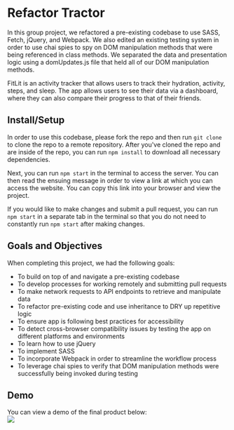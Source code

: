 # Refactor Tractor
In this group project, we refactored a pre-existing codebase to use SASS, Fetch, jQuery, and Webpack. We also edited an existing testing system in order to use chai spies to spy on DOM manipulation methods that were being referenced in class methods. We separated the data and presentation logic using a domUpdates.js file that held all of our DOM manipulation methods. 

FitLit is an activity tracker that allows users to track their hydration, activity, steps, and sleep. The app allows users to see their data via a dashboard, where they can also compare their progress to that of their friends. 

## Install/Setup
In order to use this codebase, please fork the repo and then run `git clone` to clone the repo to a remote repository. After you've cloned the repo and are inside of the repo, you can run `npm install` to download all necessary dependencies. 

Next, you can run `npm start` in the terminal to access the server. You can then read the ensuing message in order to view a link at which you can access the website. You can copy this link into your browser and view the project.

If you would like to make changes and submit a pull request, you can run `npm start` in a separate tab in the terminal so that you do not need to constantly run `npm start` after making changes.  

## Goals and Objectives
When completing this project, we had the following goals:
- To build on top of and navigate a pre-existing codebase
- To develop processes for working remotely and submitting pull requests
- To make network requests to API endpoints to retrieve and manipulate data
- To refactor pre-existing code and use inheritance to DRY up repetitive logic
- To ensure app is following best practices for accessibility
- To detect cross-browser compatibility issues by testing the app on different platforms and environments
- To learn how to use jQuery
- To implement SASS
- To incorporate Webpack in order to streamline the workflow process
- To leverage chai spies to verify that DOM manipulation methods were successfully being invoked during testing

## Demo
You can view a demo of the final product below:  
![](https://media.giphy.com/media/Qa5HduOA4hRvNPxRDa/giphy.gif)
